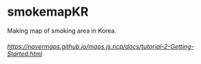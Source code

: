 # smokemapKR

Making map of smoking area in Korea.

###### https://navermaps.github.io/maps.js.ncp/docs/tutorial-2-Getting-Started.html

